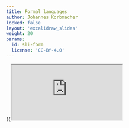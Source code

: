 ```yaml
---
title: Formal languages
author: Johannes Korbmacher
locked: false
layout: 'excalidraw_slides'
weight: 20
params: 
  id: sli-form
  license: 'CC-BY-4.0'
---
```


{{<iframe src="https://link.excalidraw.com/p/readonly/7ozZDeP96fZwvXU9rWQ4"  >}}


